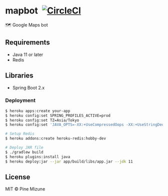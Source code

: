 # mapbot &nbsp;[![CircleCI](https://circleci.com/gh/pine/mapbot/tree/master.svg?style=shield)](https://circleci.com/gh/pine/mapbot/tree/master)
:world_map: Google Maps bot

## Requirements
- Java 11 or later
- Redis

## Libraries
- Spring Boot 2.x

### Deployment

```sh
$ heroku apps:create your-app
$ heroku config:set SPRING_PROFILES_ACTIVE=prod
$ heroku config:set TZ=Asia/Tokyo
$ heroku config:set 'JAVA_OPTS=-XX:+UseCompressedOops -XX:+UseStringDeduplication --illegal-access=deny'

# Setup Redis
$ heroku addons:create heroku-redis:hobby-dev

# Deploy JAR file
$ ./gradlew build
$ heroku plugins:install java
$ heroku deploy:jar --jar app/build/libs/app.jar --jdk 11
```

## License
MIT &copy; Pine Mizune
